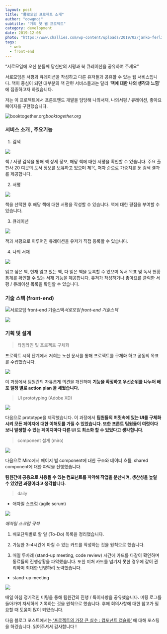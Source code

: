 ```yaml
---
layout: post
title: "書로모임 프로젝트 소개"
author: "oowgnoj"
subtitle: "거의 첫 웹 프로젝트"
category: development
date: 2019-12-08
photo: "https://www.challies.com/wp-content/uploads/2019/02/janko-ferlic-174927-unsplash-1.jpg"
tags:
  - web
  - front-end
---
```


“서로모임에 오신 분들께 당신만의 서평과 북 큐레이션을 공유하여 주세요”

서로모임은 서평과 큐레이션을 작성하고 다른 유저들과 공유할 수 있는 웹 서비스입니다. 책이 중심이 되던 대부분의 책 관련 서비스들과는 달리 ‘**책에 대한 나의 생각과 느낌**’ 에 집중하고자 하였습니다.

저는 이 프로젝트에서 프론트엔드 개발을 담당해 나의서재, 나의서평 / 큐레이션, 좋아요 페이지를 구현했습니다.

![booktogether.org](https://cdn-images-1.medium.com/max/5472/1*iTsOACnKarJYbcpWnJeq-g.png)_booktogether.org_

### 서비스 소개 , 주요기능

1. 검색

![](https://cdn-images-1.medium.com/max/2000/1*_mbzdaDToOCSA7eSNtwCmw.gif)

책 / 서평 검색을 통해 책 상세 정보, 해당 책에 대한 서평을 확인할 수 있습니다. 주요 출판사 20 여곳의 도서 정보를 보유하고 있으며 제목, 저자 순으로 가중치를 둔 검색 결과를 제공합니다.

2. 서평

![](https://cdn-images-1.medium.com/max/2880/1*RIi2YK1hsGesXdx7MJVPTg.gif)

책을 선택한 후 해당 책에 대한 서평을 작성할 수 있습니다. 책에 대한 평점을 부여할 수 있습니다.

3. 큐레이션

![](https://cdn-images-1.medium.com/max/2880/1*jZXqbGLfJtKixd4TRMA1Gg.gif)

책과 서평으로 이루어진 큐레이션을 유저가 직접 등록할 수 있습니다.

4. 나의 서재

![](https://cdn-images-1.medium.com/max/2880/1*zklWvxoX7aHB2d7k8JxvZA.gif)

읽고 싶은 책, 현재 읽고 있는 책, 다 읽은 책을 등록할 수 있으며 독서 목표 및 독서 현황 통계를 확인할 수 있는 서재 기능을 제공합니다. 유저가 작성하거나 좋아요를 클릭한 서평 / 큐레이션 목록을 확인할 수 있습니다.

### 기술 스택 (front-end)

![서로모임 front-end 기술스택](https://cdn-images-1.medium.com/max/2000/1*V5ts9OEB7uEjvP4WwnTHwQ.png)_서로모임 front-end 기술스택_

![](https://cdn-images-1.medium.com/max/2180/1*zcj0QCN-4iRl0n6b3EvwQA.png)

### 기획 및 설계

> 타임라인 및 프로젝트 구체화

프로젝트 시작 단계에서 저희는 노션 문서를 통해 프로젝트를 구체화 하고 공동의 목표를 수립했습니다.

![](https://cdn-images-1.medium.com/max/4384/1*l80G-H0BwtJyAfW5zpyx9w.png)

이 과정에서 팀원간의 자유롭게 의견을 개진하며 **기능을 확정하고 우선순위를 나누어 배포 일정 별로 action plan 을 세웠습니다.**

> UI prototyping (Adobe XD)

![](https://cdn-images-1.medium.com/max/2100/1*TX96H8QklBVE9veNqWS9vw.png)

다음으로 prototype을 제작했습니다. 이 과정에서 **팀원들의 머릿속에 있는 UI를 구체화시켜 모든 페이지에 대한 이해도를 가질 수 있었습니다. 또한 프론트 팀원들이 여럿이다보니 발생할 수 있는 페이지마다 다른 UI 도 최소화 할 수 있었다고 생각합니다.**

> component 설계 (miro)

![](https://cdn-images-1.medium.com/max/3624/1*RnP36R_1FlSe6hKCrdS5Lg.png)

다음으로 Miro에서 페이지 별 component에 대한 구조와 데이터 흐름, shared component에 대한 파악을 진행했습니다.

**팀원간에 공용으로 사용될 수 있는 컴포넌트를 파악해 작업을 분산시켜, 생산성을 높일 수 있었던 과정이라고 생각합니다.**

> daily

- 애자일 스크럼 (agile scrum)

![](https://cdn-images-1.medium.com/max/5308/1*XaQqQ6kT16BtyCt50Msc2g.png)

_애자일 스크럼 규칙_

1. 배포단위별로 할 일 (To-Do) 목록을 정리했습니다.

1. 가능한 3–4시간에 마칠 수 있는 카드를 작성하는 것을 원칙으로 했습니다.

1. 매일 두차례 (stand-up meeting, code review) 시간에 카드를 다같이 확인하며 동료들의 진행상황을 파악했습니다. 또한 미처 카드를 넘기지 못한 경우에 같이 관리하며 최대한 반영하려 노력했습니다.

- stand-up meeting

![](https://cdn-images-1.medium.com/max/2888/1*ZQrcmxdx_oD2Y67vh0WBGw.png)

매일 아침 정기적인 미팅을 통해 팀원간의 진행 / 특이사항을 공유했습니다. 미팅 로그를 돌아가며 자세하게 기록하는 것을 원칙으로 했습니다. 후에 회의사항에 대한 참고가 필요할 때 도움이 많이 되었습니다.

다음 블로그 포스트에서는[ ‘프로젝트의 가장 큰 실수 : 컴포넌트 캡슐화’](https://medium.com/@oowgnoj/%EC%84%9C%EB%A1%9C%EB%AA%A8%EC%9E%84-%ED%94%84%EB%A1%9C%EC%A0%9D%ED%8A%B8-%ED%9A%8C%EA%B3%A0-%EB%A6%AC%EC%95%A1%ED%8A%B8-%EC%95%B1-%EA%B0%9C%EB%B0%9C%ED%95%98%EB%A9%B0-%EB%B0%9C%EC%83%9D%ED%95%9C-%EC%8B%A4%EC%88%98-%EC%BB%B4%ED%8F%AC%EB%84%8C%ED%8A%B8-%EC%BA%A1%EC%8A%90%ED%99%94-59ab99a05d55) 에 대해 포스팅을 하겠습니다. 읽어주셔서 감사합니다 !
